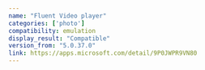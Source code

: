 ```yaml
---
name: "Fluent Video player"
categories: ['photo']
compatibility: emulation
display_result: "Compatible"
version_from: "5.0.37.0"
link: https://apps.microsoft.com/detail/9P0JWPR9VN80
---
```

